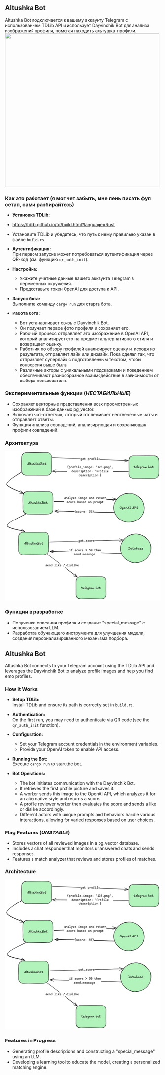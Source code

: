 ## Altushka Bot

Altushka Bot подключается к вашему аккаунту Telegram с использованием TDLib API и использует Dayvinchik Bot для анализа
изображений профиля, помогая находить альтушка-профили.
<img src="demo.gif" width="500" height="500"/>

### Как это работает (я мог чет забыть, мне лень писать фул сетап, сами разбирайтесь)

- **Установка TDLib:**
- https://tdlib.github.io/td/build.html?language=Rust
- Установите TDLib и убедитесь, что путь к нему правильно указан в файле `build.rs`.

- **Аутентификация:**  
  При первом запуске может потребоваться аутентификация через QR-код (см. функцию `qr_auth_init`).

- **Настройка:**
    - Укажите учетные данные вашего аккаунта Telegram в переменных окружения.
    - Предоставьте токен OpenAI для доступа к API.

- **Запуск бота:**  
  Выполните команду `cargo run` для старта бота.

- **Работа бота:**
    - Бот устанавливает связь с Dayvinchik Bot.
    - Он получает первое фото профиля и сохраняет его.
    - Рабочий процесс отправляет это изображение в OpenAI API, который анализирует его на предмет альтернативного стиля
      и возвращает оценку.
    - Работник по обзору профилей анализирует оценку и, исходя из результата, отправляет лайк или дизлайк. Пока сделал
      так, что отправляет суперлайк с подготовленным текстом, чтобы конверсия выше была
    - Различные акторы с уникальными подсказками и поведением обеспечивают разнообразное взаимодействие в зависимости от
      выбора пользователя.

### Экспериментальные функции (*НЕСТАБИЛЬНЫЕ*)

- Сохраняет векторные представления всех просмотренных изображений в базе данных pg_vector.
- Включает чат-ответчик, который отслеживает неотвеченные чаты и отправляет ответы.
- Функция анализа совпадений, анализирующая и сохраняющая профили совпадений.

### Архитектура

![Архитектура Altushka Bot](altushka-bot.png)

### Функции в разработке

- Получение описания профиля и создание "special_message" с использованием LLM.
- Разработка обучающего инструмента для улучшения модели, создания персонализированного механизма подбора.

## Altushka Bot

Altushka Bot connects to your Telegram account using the TDLib API and leverages the Dayvinchik Bot to analyze profile
images and help you find emo profiles.

### How It Works

- **Setup TDLib:**  
  Install TDLib and ensure its path is correctly set in `build.rs`.

- **Authentication:**  
  On the first run, you may need to authenticate via QR code (see the `qr_auth_init` function).

- **Configuration:**
    - Set your Telegram account credentials in the environment variables.
    - Provide your OpenAI token to enable API access.

- **Running the Bot:**  
  Execute `cargo run` to start the bot.

- **Bot Operations:**
    - The bot initiates communication with the Dayvinchik Bot.
    - It retrieves the first profile picture and saves it.
    - A worker sends this image to the OpenAI API, which analyzes it for an alternative style and returns a score.
    - A profile reviewer worker then evaluates the score and sends a like or dislike accordingly.
    - Different actors with unique prompts and behaviors handle various interactions, allowing for varied responses
      based on user choices.

### Flag Features (*UNSTABLE*)

- Stores vectors of all reviewed images in a pg_vector database.
- Includes a chat responder that monitors unanswered chats and sends responses.
- Features a match analyzer that reviews and stores profiles of matches.

### Architecture

![Altushka Bot Architecture](altushka-bot.png)

### Features in Progress

- Generating profile descriptions and constructing a "special_message" using an LLM.
- Developing a learning tool to educate the model, creating a personalized matching engine.
